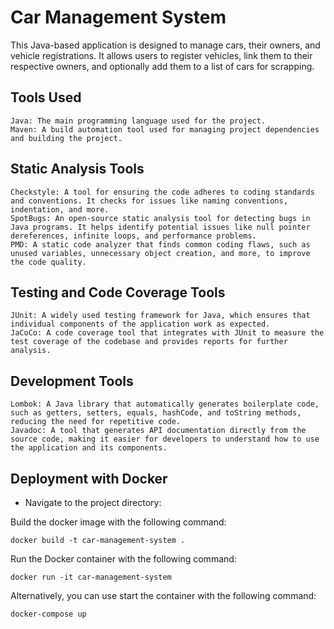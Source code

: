 # Car Management System

This Java-based application is designed to manage cars, their owners, and vehicle registrations. It allows users to register vehicles, link them to their respective owners, and optionally add them to a list of cars for scrapping.

## Tools Used
    Java: The main programming language used for the project.
    Maven: A build automation tool used for managing project dependencies and building the project.

## Static Analysis Tools
    Checkstyle: A tool for ensuring the code adheres to coding standards and conventions. It checks for issues like naming conventions, indentation, and more.
    SpotBugs: An open-source static analysis tool for detecting bugs in Java programs. It helps identify potential issues like null pointer dereferences, infinite loops, and performance problems.
    PMD: A static code analyzer that finds common coding flaws, such as unused variables, unnecessary object creation, and more, to improve the code quality.

## Testing and Code Coverage Tools

    JUnit: A widely used testing framework for Java, which ensures that individual components of the application work as expected.
    JaCoCo: A code coverage tool that integrates with JUnit to measure the test coverage of the codebase and provides reports for further analysis.

## Development Tools

    Lombok: A Java library that automatically generates boilerplate code, such as getters, setters, equals, hashCode, and toString methods, reducing the need for repetitive code.
    Javadoc: A tool that generates API documentation directly from the source code, making it easier for developers to understand how to use the application and its components.

## Deployment with Docker

- Navigate to the project directory:

Build the docker image with the following command:

    docker build -t car-management-system .

Run the Docker container with the following command:

    docker run -it car-management-system

Alternatively, you can use start the container with the following command:

    docker-compose up